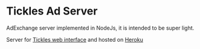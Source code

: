 # Tickles Ad Server
AdExchange server implemented in NodeJs, it is intended to be super light.

Server for [Tickles web interface](https://github.com/DannySofftie/tickles-adx) and hosted on [Heroku](https://adxserver.herokuapp.com/)
